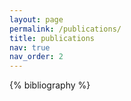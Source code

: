 ```yaml
---
layout: page
permalink: /publications/
title: publications
nav: true
nav_order: 2
---
```


<!-- _pages/publications.md -->

<!-- Bibsearch Feature -->


<div class="publications">

{% bibliography %}

</div>
